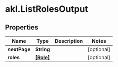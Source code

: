 # akl.ListRolesOutput

## Properties

Name | Type | Description | Notes
------------ | ------------- | ------------- | -------------
**nextPage** | **String** |  | [optional] 
**roles** | [**[Role]**](Role.md) |  | [optional] 


